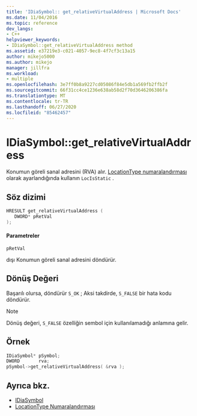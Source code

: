 ```yaml
---
title: 'IDiaSymbol:: get_relativeVirtualAddress | Microsoft Docs'
ms.date: 11/04/2016
ms.topic: reference
dev_langs:
- C++
helpviewer_keywords:
- IDiaSymbol::get_relativeVirtualAddress method
ms.assetid: e37219e3-c021-4057-9ec8-4f7cf3c13a15
author: mikejo5000
ms.author: mikejo
manager: jillfra
ms.workload:
- multiple
ms.openlocfilehash: 3e7ff0b8a9227cd05086f84e5db1a569fb2ffb2f
ms.sourcegitcommit: 66f31cc4ce1236e638ab58d2f70d3646206386fa
ms.translationtype: MT
ms.contentlocale: tr-TR
ms.lasthandoff: 06/27/2020
ms.locfileid: "85462457"
---
```

# <a name="idiasymbolget_relativevirtualaddress"></a>IDiaSymbol::get_relativeVirtualAddress
Konumun göreli sanal adresini (RVA) alır. [LocationType numaralandırması](../../debugger/debug-interface-access/locationtype.md) olarak ayarlandığında kullanın `LocIsStatic` .

## <a name="syntax"></a>Söz dizimi

```C++
HRESULT get_relativeVirtualAddress ( 
   DWORD* pRetVal
);
```

#### <a name="parameters"></a>Parametreler
 `pRetVal`

dışı Konumun göreli sanal adresini döndürür.

## <a name="return-value"></a>Dönüş Değeri
 Başarılı olursa, döndürür `S_OK` ; Aksi takdirde, `S_FALSE` bir hata kodu döndürür.

> [!NOTE]
> Dönüş değeri, `S_FALSE` özelliğin sembol için kullanılamadığı anlamına gelir.

## <a name="example"></a>Örnek

```C++
IDiaSymbol* pSymbol;
DWORD       rva;
pSymbol->get_relativeVirtualAddress( &rva );
```

## <a name="see-also"></a>Ayrıca bkz.
- [IDiaSymbol](../../debugger/debug-interface-access/idiasymbol.md)
- [LocationType Numaralandırması](../../debugger/debug-interface-access/locationtype.md)